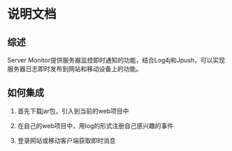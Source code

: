 # 说明文档

## 综述
Server Monitor提供服务器监控即时通知的功能，结合Log4j和Jpush，可以实现服务器日志即时发布到网站和移动设备上的功能。

## 如何集成

1. 首先下载jar包，引入到当前的web项目中

2. 在自己的web项目中，用log的形式注册自己感兴趣的事件

3. 登录网站或移动客户端获取即时消息


